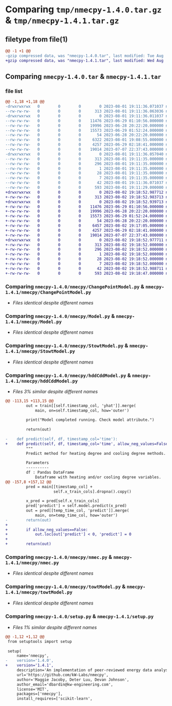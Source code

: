 # Comparing `tmp/nmecpy-1.4.0.tar.gz` & `tmp/nmecpy-1.4.1.tar.gz`

## filetype from file(1)

```diff
@@ -1 +1 @@
-gzip compressed data, was "nmecpy-1.4.0.tar", last modified: Tue Aug  1 19:11:36 2023, max compression
+gzip compressed data, was "nmecpy-1.4.1.tar", last modified: Wed Aug  2 19:18:53 2023, max compression
```

## Comparing `nmecpy-1.4.0.tar` & `nmecpy-1.4.1.tar`

### file list

```diff
@@ -1,18 +1,18 @@
-drwxrwxrwx   0        0        0        0 2023-08-01 19:11:36.071037 nmecpy-1.4.0/
--rw-rw-rw-   0        0        0      313 2023-08-01 19:11:36.063036 nmecpy-1.4.0/PKG-INFO
-drwxrwxrwx   0        0        0        0 2023-08-01 19:11:36.011037 nmecpy-1.4.0/nmecpy/
--rw-rw-rw-   0        0        0    11476 2023-06-29 01:10:56.000000 nmecpy-1.4.0/nmecpy/ChangePointModel.py
--rw-rw-rw-   0        0        0    19996 2023-06-28 20:22:20.000000 nmecpy-1.4.0/nmecpy/Model.py
--rw-rw-rw-   0        0        0    15573 2023-06-29 01:52:24.000000 nmecpy-1.4.0/nmecpy/StowtModel.py
--rw-rw-rw-   0        0        0       54 2023-06-28 20:22:20.000000 nmecpy-1.4.0/nmecpy/example.py
--rw-rw-rw-   0        0        0     6322 2023-08-01 19:08:55.000000 nmecpy-1.4.0/nmecpy/hddCddModel.py
--rw-rw-rw-   0        0        0     4257 2023-06-29 02:18:41.000000 nmecpy-1.4.0/nmecpy/nmec.py
--rw-rw-rw-   0        0        0    19014 2023-07-07 22:37:43.000000 nmecpy-1.4.0/nmecpy/towtModel.py
-drwxrwxrwx   0        0        0        0 2023-08-01 19:11:36.057040 nmecpy-1.4.0/nmecpy.egg-info/
--rw-rw-rw-   0        0        0      313 2023-08-01 19:11:35.000000 nmecpy-1.4.0/nmecpy.egg-info/PKG-INFO
--rw-rw-rw-   0        0        0      296 2023-08-01 19:11:35.000000 nmecpy-1.4.0/nmecpy.egg-info/SOURCES.txt
--rw-rw-rw-   0        0        0        1 2023-08-01 19:11:35.000000 nmecpy-1.4.0/nmecpy.egg-info/dependency_links.txt
--rw-rw-rw-   0        0        0       28 2023-08-01 19:11:35.000000 nmecpy-1.4.0/nmecpy.egg-info/requires.txt
--rw-rw-rw-   0        0        0        7 2023-08-01 19:11:35.000000 nmecpy-1.4.0/nmecpy.egg-info/top_level.txt
--rw-rw-rw-   0        0        0       42 2023-08-01 19:11:36.071037 nmecpy-1.4.0/setup.cfg
--rw-rw-rw-   0        0        0      593 2023-08-01 19:11:29.000000 nmecpy-1.4.0/setup.py
+drwxrwxrwx   0        0        0        0 2023-08-02 19:18:52.987712 nmecpy-1.4.1/
+-rw-rw-rw-   0        0        0      313 2023-08-02 19:18:52.983713 nmecpy-1.4.1/PKG-INFO
+drwxrwxrwx   0        0        0        0 2023-08-02 19:18:52.939713 nmecpy-1.4.1/nmecpy/
+-rw-rw-rw-   0        0        0    11476 2023-06-29 01:10:56.000000 nmecpy-1.4.1/nmecpy/ChangePointModel.py
+-rw-rw-rw-   0        0        0    19996 2023-06-28 20:22:20.000000 nmecpy-1.4.1/nmecpy/Model.py
+-rw-rw-rw-   0        0        0    15573 2023-06-29 01:52:24.000000 nmecpy-1.4.1/nmecpy/StowtModel.py
+-rw-rw-rw-   0        0        0       54 2023-06-28 20:22:20.000000 nmecpy-1.4.1/nmecpy/example.py
+-rw-rw-rw-   0        0        0     6457 2023-08-02 19:17:05.000000 nmecpy-1.4.1/nmecpy/hddCddModel.py
+-rw-rw-rw-   0        0        0     4257 2023-06-29 02:18:41.000000 nmecpy-1.4.1/nmecpy/nmec.py
+-rw-rw-rw-   0        0        0    19014 2023-07-07 22:37:43.000000 nmecpy-1.4.1/nmecpy/towtModel.py
+drwxrwxrwx   0        0        0        0 2023-08-02 19:18:52.977711 nmecpy-1.4.1/nmecpy.egg-info/
+-rw-rw-rw-   0        0        0      313 2023-08-02 19:18:52.000000 nmecpy-1.4.1/nmecpy.egg-info/PKG-INFO
+-rw-rw-rw-   0        0        0      296 2023-08-02 19:18:52.000000 nmecpy-1.4.1/nmecpy.egg-info/SOURCES.txt
+-rw-rw-rw-   0        0        0        1 2023-08-02 19:18:52.000000 nmecpy-1.4.1/nmecpy.egg-info/dependency_links.txt
+-rw-rw-rw-   0        0        0       28 2023-08-02 19:18:52.000000 nmecpy-1.4.1/nmecpy.egg-info/requires.txt
+-rw-rw-rw-   0        0        0        7 2023-08-02 19:18:52.000000 nmecpy-1.4.1/nmecpy.egg-info/top_level.txt
+-rw-rw-rw-   0        0        0       42 2023-08-02 19:18:52.988711 nmecpy-1.4.1/setup.cfg
+-rw-rw-rw-   0        0        0      593 2023-08-02 19:18:47.000000 nmecpy-1.4.1/setup.py
```

### Comparing `nmecpy-1.4.0/nmecpy/ChangePointModel.py` & `nmecpy-1.4.1/nmecpy/ChangePointModel.py`

 * *Files identical despite different names*

### Comparing `nmecpy-1.4.0/nmecpy/Model.py` & `nmecpy-1.4.1/nmecpy/Model.py`

 * *Files identical despite different names*

### Comparing `nmecpy-1.4.0/nmecpy/StowtModel.py` & `nmecpy-1.4.1/nmecpy/StowtModel.py`

 * *Files identical despite different names*

### Comparing `nmecpy-1.4.0/nmecpy/hddCddModel.py` & `nmecpy-1.4.1/nmecpy/hddCddModel.py`

 * *Files 3% similar despite different names*

```diff
@@ -113,15 +113,15 @@
         out = train[[self.timestamp_col, 'yhat']].merge(
             main, on=self.timestamp_col, how='outer')
 
         print("Model completed running. Check model attribute.")
 
         return(out)
 
-    def predict(self, df, timestamp_col='time'):
+    def predict(self, df, timestamp_col='time', allow_neg_values=False):
         """
         Predict method for heating degree and cooling degree methods.
 
         Parameters
         ----------
         df : Pandas DataFrame
             Dataframe with heating and/or cooling degree variables.
@@ -157,8 +157,12 @@
         pred = main[[timestamp_col] +
                     self.x_train_cols].dropna().copy()
 
         x_pred = pred[self.x_train_cols]
         pred['predict'] = self.model.predict(x_pred)
         out = pred[[temp_time_col, 'predict']].merge(
             main, on=temp_time_col, how='outer')
-        return(out)
+        
+        if allow_neg_values==False:
+            out.loc[out['predict'] < 0, 'predict'] = 0
+        
+        return(out)
```

### Comparing `nmecpy-1.4.0/nmecpy/nmec.py` & `nmecpy-1.4.1/nmecpy/nmec.py`

 * *Files identical despite different names*

### Comparing `nmecpy-1.4.0/nmecpy/towtModel.py` & `nmecpy-1.4.1/nmecpy/towtModel.py`

 * *Files identical despite different names*

### Comparing `nmecpy-1.4.0/setup.py` & `nmecpy-1.4.1/setup.py`

 * *Files 1% similar despite different names*

```diff
@@ -1,12 +1,12 @@
 from setuptools import setup
 
 setup(
     name='nmecpy',
-    version='1.4.0',    
+    version='1.4.1',    
     description='An implementation of peer-reviewed energy data analysis algorithms in Python for site-specific M&V',
     url='https://github.com/kW-Labs/nmecpy',
     author='Maggie Jacoby, Deter Luu, Devan Johnson',
     author_email='dbardin@kw-engineering.com',
     license='MIT',
     packages=['nmecpy'],
     install_requires=['scikit-learn',
```

